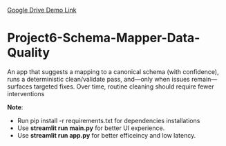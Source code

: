 [Google Drive Demo Link](https://drive.google.com/file/d/1HgYyDgxYSEwHV1rnNNRpUXWKxBJNSeFc/view?usp=sharing)


# Project6-Schema-Mapper-Data-Quality
An app that suggests a mapping to a canonical schema (with confidence), runs a deterministic clean/validate pass, and—only when issues remain—surfaces targeted fixes. Over time, routine cleaning should require fewer interventions


**Note**:
- Run pip install -r requirements.txt for dependencies installations
- Use **streamlit run main.py** for better UI experience.
- Use **streamlit run app.py** for better efficeincy and low latency.